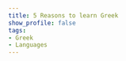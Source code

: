 ```yaml
---
title: 5 Reasons to learn Greek
show_profile: false
tags:
- Greek
- Languages
---
```



<!-- Today, February 9 has been declared international Greek language day in hopes of sparking interest in the language worldwide. The date coincides with Commemoration Day of Greece’s national poet, *Dionysios Solomos*, whose lyrics are featured in the Greek National Anthem." (from [the Language Magazine](https://www.languagemagazine.com/2019/02/08/celebrating-international-greek-language-day/))


I am sure everybody around the world hears at least once in life about Greece and maybe associate it with philosphy, mathematics, or maybe sandy beaches and vacation spots. With respect to me, I am feeling particularly lucky that I could get a chance in my personal life which helped me explore more about the Greeks, their language, culture, civilization and history. I am currently a B1 speaker of the Modern Greek and am passionately following everything related to the 

In this blog post, I would like to briefly discuss the importance of the Greek langauge. 


Seeing all this beauty, whoever with a little wisdom would think about the extistence, the world.s -->